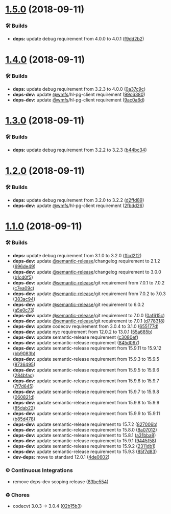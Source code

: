 # [1.5.0](https://github.com/wmfs/pg-info/compare/v1.4.0...v1.5.0) (2018-09-11)


### 🛠 Builds

* **deps:** update debug requirement from 4.0.0 to 4.0.1 ([f9dd2b2](https://github.com/wmfs/pg-info/commit/f9dd2b2))

# [1.4.0](https://github.com/wmfs/pg-info/compare/v1.3.0...v1.4.0) (2018-09-11)


### 🛠 Builds

* **deps:** update debug requirement from 3.2.3 to 4.0.0 ([0a37c9c](https://github.com/wmfs/pg-info/commit/0a37c9c))
* **deps-dev:** update [@wmfs](https://github.com/wmfs)/hl-pg-client requirement ([99c6380](https://github.com/wmfs/pg-info/commit/99c6380))
* **deps-dev:** update [@wmfs](https://github.com/wmfs)/hl-pg-client requirement ([9ac0a6d](https://github.com/wmfs/pg-info/commit/9ac0a6d))

# [1.3.0](https://github.com/wmfs/pg-info/compare/v1.2.0...v1.3.0) (2018-09-11)


### 🛠 Builds

* **deps:** update debug requirement from 3.2.2 to 3.2.3 ([b44bc34](https://github.com/wmfs/pg-info/commit/b44bc34))

# [1.2.0](https://github.com/wmfs/pg-info/compare/v1.1.0...v1.2.0) (2018-09-11)


### 🛠 Builds

* **deps:** update debug requirement from 3.2.0 to 3.2.2 ([d2ffd89](https://github.com/wmfs/pg-info/commit/d2ffd89))
* **deps-dev:** update [@wmfs](https://github.com/wmfs)/hl-pg-client requirement ([2fbdd26](https://github.com/wmfs/pg-info/commit/2fbdd26))

# [1.1.0](https://github.com/wmfs/pg-info/compare/v1.0.2...v1.1.0) (2018-09-11)


### 🛠 Builds

* **deps:** update debug requirement from 3.1.0 to 3.2.0 ([ffcd2f2](https://github.com/wmfs/pg-info/commit/ffcd2f2))
* **deps-dev:** update [@semantic-release](https://github.com/semantic-release)/changelog requirement to 2.1.2 ([696de49](https://github.com/wmfs/pg-info/commit/696de49))
* **deps-dev:** update [@semantic-release](https://github.com/semantic-release)/changelog requirement to 3.0.0 ([b1cd0f5](https://github.com/wmfs/pg-info/commit/b1cd0f5))
* **deps-dev:** update [@semantic-release](https://github.com/semantic-release)/git requirement from 7.0.1 to 7.0.2 ([c7ea09c](https://github.com/wmfs/pg-info/commit/c7ea09c))
* **deps-dev:** update [@semantic-release](https://github.com/semantic-release)/git requirement from 7.0.2 to 7.0.3 ([383ac94](https://github.com/wmfs/pg-info/commit/383ac94))
* **deps-dev:** update [@semantic-release](https://github.com/semantic-release)/git requirement to 6.0.2 ([a5e0c73](https://github.com/wmfs/pg-info/commit/a5e0c73))
* **deps-dev:** update [@semantic-release](https://github.com/semantic-release)/git requirement to 7.0.0 ([0af615c](https://github.com/wmfs/pg-info/commit/0af615c))
* **deps-dev:** update [@semantic-release](https://github.com/semantic-release)/git requirement to 7.0.1 ([d778318](https://github.com/wmfs/pg-info/commit/d778318))
* **deps-dev:** update codecov requirement from 3.0.4 to 3.1.0 ([655177d](https://github.com/wmfs/pg-info/commit/655177d))
* **deps-dev:** update nyc requirement from 12.0.2 to 13.0.1 ([55a685b](https://github.com/wmfs/pg-info/commit/55a685b))
* **deps-dev:** update semantic-release requirement ([c3080ef](https://github.com/wmfs/pg-info/commit/c3080ef))
* **deps-dev:** update semantic-release requirement ([845d097](https://github.com/wmfs/pg-info/commit/845d097))
* **deps-dev:** update semantic-release requirement from 15.9.11 to 15.9.12 ([bb9083b](https://github.com/wmfs/pg-info/commit/bb9083b))
* **deps-dev:** update semantic-release requirement from 15.9.3 to 15.9.5 ([8736495](https://github.com/wmfs/pg-info/commit/8736495))
* **deps-dev:** update semantic-release requirement from 15.9.5 to 15.9.6 ([284bfac](https://github.com/wmfs/pg-info/commit/284bfac))
* **deps-dev:** update semantic-release requirement from 15.9.6 to 15.9.7 ([7f7d645](https://github.com/wmfs/pg-info/commit/7f7d645))
* **deps-dev:** update semantic-release requirement from 15.9.7 to 15.9.8 ([060821d](https://github.com/wmfs/pg-info/commit/060821d))
* **deps-dev:** update semantic-release requirement from 15.9.8 to 15.9.9 ([85dab22](https://github.com/wmfs/pg-info/commit/85dab22))
* **deps-dev:** update semantic-release requirement from 15.9.9 to 15.9.11 ([b85d478](https://github.com/wmfs/pg-info/commit/b85d478))
* **deps-dev:** update semantic-release requirement to 15.7.2 ([827006b](https://github.com/wmfs/pg-info/commit/827006b))
* **deps-dev:** update semantic-release requirement to 15.8.0 ([8a07012](https://github.com/wmfs/pg-info/commit/8a07012))
* **deps-dev:** update semantic-release requirement to 15.8.1 ([a31bba8](https://github.com/wmfs/pg-info/commit/a31bba8))
* **deps-dev:** update semantic-release requirement to 15.9.1 ([9445f58](https://github.com/wmfs/pg-info/commit/9445f58))
* **deps-dev:** update semantic-release requirement to 15.9.2 ([2311db1](https://github.com/wmfs/pg-info/commit/2311db1))
* **deps-dev:** update semantic-release requirement to 15.9.3 ([85f7d83](https://github.com/wmfs/pg-info/commit/85f7d83))
* **dev-deps:** move to standard 12.0.1 ([4de0602](https://github.com/wmfs/pg-info/commit/4de0602))


### ⚙️ Continuous Integrations

* remove deps-dev scoping release ([83be554](https://github.com/wmfs/pg-info/commit/83be554))


### ♻️ Chores

* codecvt 3.0.3 -> 3.0.4 ([02b15b3](https://github.com/wmfs/pg-info/commit/02b15b3))
